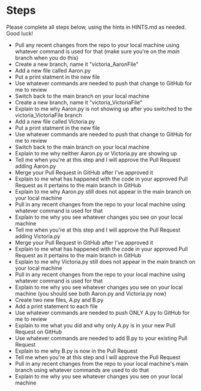 # Steps

Please complete all steps below, using the hints in HINTS.md as needed. Good luck!

 -	Pull any recent changes from the repo to your local machine using whatever command is used for that (make sure you're on the *main* branch when you do this)
 -	Create a new branch, name it "victoria_AaronFile"
 -	Add a new file called Aaron.py
 -	Put a print statment in the new file
 -	Use whatever commands are needed to push that change to GitHub for me to review
 -	Switch back to the main branch on your local machine
 -	Create a new branch, name it "victoria_VictoriaFile"
 -	Explain to me why Aaron.py is not showing up after you switched to the victoria_VictoriaFile branch
 -	Add a new file called Victoria.py
 -	Put a print statment in the new file
 -	Use whatever commands are needed to push that change to GitHub for me to review
 -	Switch back to the main branch on your local machine
 -	Explain to me why neither Aaron.py or Victoria.py are showing up
 -	Tell me when you're at this step and I will approve the Pull Request adding Aaron.py
 -	Merge your Pull Request in GitHub after I've approved it
 -	Explain to me what has happened with the code in your approved Pull Request as it pertains to the main branch in GitHub
 -	Explain to me why Aaron.py still does not appear in the main branch on your local machine
 -	Pull in any recent changes from the repo to your local machine using whatever command is used for that
 -	Explain to me why you see whatever changes you see on your local machine
 -	Tell me when you're at this step and I will approve the Pull Request adding Victoria.py
 -	Merge your Pull Request in GitHub after I've approved it
 -	Explain to me what has happened with the code in your approved Pull Request as it pertains to the main branch in GitHub
 -	Explain to me why Victoria.py still does not appear in the main branch on your local machine
 -	Pull in any recent changes from the repo to your local machine using whatever command is used for that
 -	Explain to me why you see whatever changes you see on your local machine (you should see both Aaron.py and Victoria.py now)
 -	Create two new files, A.py and B.py
 -	Add a print statement to each file
 -	Use whatever commands are needed to push ONLY A.py to GitHub for me to review
 -	Explain to me what you did and why only A.py is in your new Pull Request on GitHub
 -	Use whatever commands are needed to add B.py to your existing Pull Request
 - Explain to me why B.py is now in the Pull Request
 - Tell me when you're at this step and I will approve the Pull Request
 - Pull in any recent changes from the repo to your local machine's main branch using whatever commands are used to do that
 - Explain to me why you see whatever changes you see on your local machine
